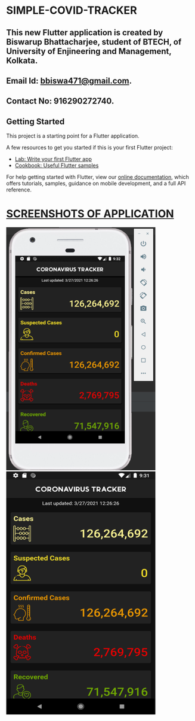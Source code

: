 # SIMPLE-COVID-TRACKER
## This new Flutter application is created by Biswarup Bhattacharjee, student of BTECH, of University of Enjineering and Management, Kolkata.
## Email Id: bbiswa471@gmail.com. 
## Contact No: 916290272740. 


## Getting Started

This project is a starting point for a Flutter application.

A few resources to get you started if this is your first Flutter project:

- [Lab: Write your first Flutter app](https://flutter.dev/docs/get-started/codelab)
- [Cookbook: Useful Flutter samples](https://flutter.dev/docs/cookbook)

For help getting started with Flutter, view our
[online documentation](https://flutter.dev/docs), which offers tutorials,
samples, guidance on mobile development, and a full API reference.
# <u>SCREENSHOTS OF APPLICATION</u>
 <img src="SamplePicture.png"> &nbsp; &nbsp; &nbsp; <img src="Screenshot.png"> 







